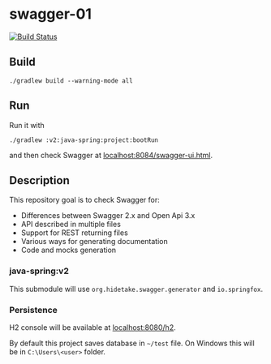 swagger-01
==========

[![Build Status](https://travis-ci.org/wiiitek/swagger-01.svg?branch=master)](https://travis-ci.org/wiiitek/swagger-01)

Build
-----

```
./gradlew build --warning-mode all
```

Run
---

Run it with

```
./gradlew :v2:java-spring:project:bootRun
```

and then check Swagger at [localhost:8084/swagger-ui.html](http://localhost:8084/swagger-ui.html).


Description
-----------

This repository goal is to check Swagger for:

* Differences between Swagger 2.x and Open Api 3.x
* API described in multiple files
* Support for REST returning files
* Various ways for generating documentation
* Code and mocks generation

### java-spring:v2

This submodule will use `org.hidetake.swagger.generator` and `io.springfox`.

### Persistence

H2 console will be available at [localhost:8080/h2](http://localhost:8080/h2).

By default this project saves database in `~/test` file. On Windows this will be in `C:\Users\<user>` folder.

